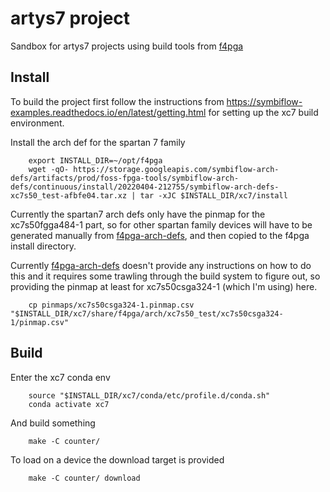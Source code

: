 # artys7 project
Sandbox for artys7 projects using build tools from [f4pga][f4pga-link]

[f4pga-link]:https://f4pga.org/

## Install

To build the project first follow the instructions from <https://symbiflow-examples.readthedocs.io/en/latest/getting.html> for setting up the xc7 build environment.

Install the arch def for the spartan 7 family
```
	export INSTALL_DIR=~/opt/f4pga
	wget -qO- https://storage.googleapis.com/symbiflow-arch-defs/artifacts/prod/foss-fpga-tools/symbiflow-arch-defs/continuous/install/20220404-212755/symbiflow-arch-defs-xc7s50_test-afbfe04.tar.xz | tar -xJC $INSTALL_DIR/xc7/install
```

Currently the spartan7 arch defs only have the pinmap for the xc7s50fgga484-1 part, so for other spartan family devices will have to be generated manually from [f4pga-arch-defs][f4pga-arch-defs-link], and then copied to the f4pga install directory.

Currently [f4pga-arch-defs][f4pga-arch-defs-link] doesn't provide any instructions on how to do this and it requires some trawling through the build system to figure out, so providing the pinmap at least for xc7s50csga324-1 (which I'm using) here.

```
	cp pinmaps/xc7s50csga324-1.pinmap.csv "$INSTALL_DIR/xc7/share/f4pga/arch/xc7s50_test/xc7s50csga324-1/pinmap.csv"
```

[f4pga-arch-defs-link]:https://github.com/f4pga/f4pga-arch-defs.git

## Build

Enter the xc7 conda env

```
	source "$INSTALL_DIR/xc7/conda/etc/profile.d/conda.sh"
	conda activate xc7
```

And build something

```
	make -C counter/
```

To load on a device the download target is provided

```
	make -C counter/ download
```
